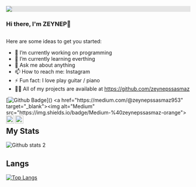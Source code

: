 
<img style="display: block;-webkit-user-select: none;margin: auto;background-color: hsl(0, 0%, 90%);" src="https://www.sanjuan.edu/cms/lib/CA01902727/Centricity/Domain/8408/coding_function.gif">

### Hi there, I'm ZEYNEP👋

## 
Here are some ideas to get you started:

- 🔭 I’m currently working on programming
- 🌱 I’m currently learning everthing
- 💬 Ask me about anything
- 📫 How to reach me: Instagram
- ⚡ Fun fact: I love  play guitar / piano
- 👨‍💻 All of my projects are available at https://github.com/zeynepssasmaz

[![Github Badge](https://img.shields.io/badge/-Github-000?style=quare&labelColor=000&logo=Github&logoColor=white&[https://github.com/zeynepssasmaz](https://github.com/zeynepssasmaz)=https://github.com/zeynepssasmaz)]() 
 <a href="https://medium.com/@zeynepssasmaz953" target="_blank"><img alt="Medium" src="https://img.shields.io/badge/Medium-%40zeynepssasmaz-orange">
[<img width="22" src="https://upload.wikimedia.org/wikipedia/commons/thumb/e/e9/Linkedin_icon.svg/2048px-Linkedin_icon.svg.png" align="left" />][linkedin]
[<img width="22" src="https://upload.wikimedia.org/wikipedia/commons/thumb/e/e7/Instagram_logo_2016.svg/2048px-Instagram_logo_2016.svg.png" align="left" />][instagram]

[linkedin]:https://www.linkedin.com/in/zeynep-%C5%9Fa%C5%9Fmaz-636464202/
[instagram]:https://www.instagram.com/zeynepssasmaz/

## My Stats
![Github stats 2](https://github-readme-stats.vercel.app/api?username=zeynepssasmaz&show_icons=true&theme=radical)

## Langs
[![Top Langs](https://github-readme-stats.vercel.app/api/top-langs/?username=zeynepssasmaz&layout=compact&theme=tokyonight)](https://github.com/zeynepssasmaz)
